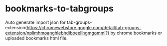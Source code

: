 # bookmarks-to-tabgroups
Auto generate import json for tab-groups-extension(https://chromewebstore.google.com/detail/tab-groups-extension/nplimhmoanghlebhdiboeellhgmgommi?) by chrome bookmarks or uploaded bookmarks html file.